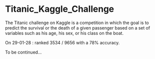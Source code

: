 # Titanic_Kaggle_Challenge

The Titanic challenge on Kaggle is a competition in which the goal is to predict the survival or the death of a given passenger based on a set of variables such as his age, his sex, or his class on the boat.

On 29-01-28 : ranked 3534 / 9656 with a 78% accuracy. 

To be continued...
